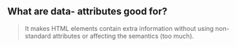 ## What are data- attributes good for?

> It makes HTML elements contain extra information without using non-standard attributes or affecting the semantics (too much).
